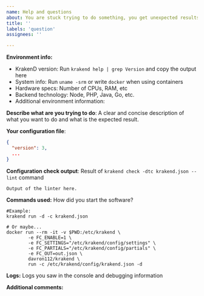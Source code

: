 ```yaml
---
name: Help and questions
about: You are stuck trying to do something, you get unexpected results, or you have a question or suggestion
title: ''
labels: 'question'
assignees: ''

---
```

<!--
Thank you for using KrakenD! Please spend some time to fill all the requested information in this template.

There are hundreds of questions across all our repositories. Having the proper context and detailed information will help us KrakenD maintainers to provide a faster answer. Unfortunately, we have to leave issues that we don't wholly understand or require more information for a much later processing.
-->

**Environment info:**

* KrakenD version: Run `krakend help | grep Version` and copy the output here
* System info: Run `uname -srm` or write `docker` when using containers
* Hardware specs: Number of CPUs, RAM, etc
* Backend technology: Node, PHP, Java, Go, etc.
* Additional environment information:

**Describe what are you trying to do**:
A clear and concise description of what you want to do and what is the expected result.

**Your configuration file**:
<!-- The content of your `krakend.json`. When using the flexible configuration option, the computed file can be generated specifying the env var FC_OUT=out.json -->

```json
{
  "version": 3,
  ...
}
```

**Configuration check output**:
Result of `krakend check -dtc krakend.json --lint` command

```
Output of the linter here.
```

**Commands used:**
How did you start the software?
```
#Example:
krakend run -d -c krakend.json

# Or maybe...
docker run --rm -it -v $PWD:/etc/krakend \
        -e FC_ENABLE=1 \
        -e FC_SETTINGS="/etc/krakend/config/settings" \
        -e FC_PARTIALS="/etc/krakend/config/partials" \
        -e FC_OUT=out.json \
        davron112/krakend \
        run -c /etc/krakend/config/krakend.json -d
```

**Logs:**
Logs you saw in the console and debugging information

**Additional comments:**
